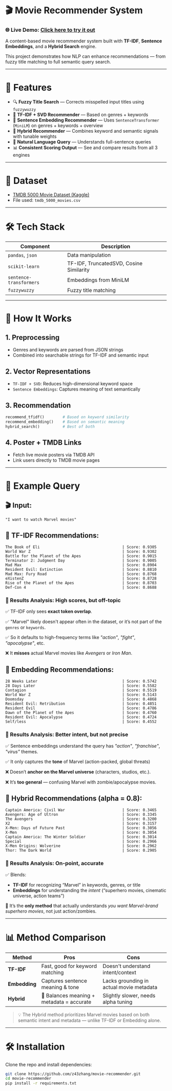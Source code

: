 # 🎬 Movie Recommender System
### 🌐 **Live Demo**: [Click here to try it out](https://movie-recommender-bwnwhw5kbmhjkszgz6xlwt.streamlit.app/)
A content-based movie recommender system built with **TF-IDF**, **Sentence Embeddings**, and a **Hybrid Search** engine. 

This project demonstrates how NLP can enhance recommendations — from fuzzy title matching to full semantic query search.

---

# 🚀 Features

- 🔍 **Fuzzy Title Search** — Corrects misspelled input titles using `fuzzywuzzy`
- 🧠 **TF-IDF + SVD Recommender** — Based on genres + keywords
- 🤖 **Sentence Embedding Recommender** — Uses `SentenceTransformer` (`MiniLM`) on genres + keywords + overview
- 🔀 **Hybrid Recommender** — Combines keyword and semantic signals with tunable weights
- 💬 **Natural Language Query** — Understands full-sentence queries
- 📊 **Consistent Scoring Output** — See and compare results from all 3 engines

---

# 📂 Dataset

- [TMDB 5000 Movie Dataset (Kaggle)](https://www.kaggle.com/datasets/tmdb/tmdb-movie-metadata)
- File used: `tmdb_5000_movies.csv`

---

# 🛠️ Tech Stack

| Component               | Description                              |
|------------------------|------------------------------------------|
| `pandas`, `json`       | Data manipulation                        |
| `scikit-learn`         | TF-IDF, TruncatedSVD, Cosine Similarity  |
| `sentence-transformers`| Embeddings from MiniLM                   |
| `fuzzywuzzy`           | Fuzzy title matching                     |

---

# 🧪 How It Works

## 1. Preprocessing
- Genres and keywords are parsed from JSON strings
- Combined into searchable strings for TF-IDF and semantic input

## 2. Vector Representations
- `TF-IDF + SVD`: Reduces high-dimensional keyword space
- `Sentence Embeddings`: Captures meaning of text semantically

## 3. Recommendation

```python
recommend_tfidf()        # Based on keyword similarity
recommend_embedding()    # Based on semantic meaning
hybrid_search()          # Best of both
```
## 4. Poster + TMDB Links
- Fetch live movie posters via TMDB API
- Link users directly to TMDB movie pages

---

# 🧪 Example Query

## 🎬 Input:  
`"I want to watch Marvel movies"`

## 📘 TF-IDF Recommendations:
```text
The Book of Eli                                    | Score: 0.9305
World War Z                                        | Score: 0.9302
Battle for the Planet of the Apes                  | Score: 0.9015
Terminator 2: Judgment Day                         | Score: 0.9005
Mad Max                                            | Score: 0.8904
Resident Evil: Extinction                          | Score: 0.8810
Mad Max: Fury Road                                 | Score: 0.8768
eXistenZ                                           | Score: 0.8728
Rise of the Planet of the Apes                     | Score: 0.8703
Def-Con 4                                          | Score: 0.8688
```
### 📘 Results Analysis: High scores, but off-topic

✅ TF-IDF only sees **exact token overlap**.

✅ "Marvel" likely doesn't appear often in the dataset, or it’s not part of the `genres` or `keywords`.

✅ So it defaults to high-frequency terms like *"action"*, *"fight"*, *"apocalypse"*, etc.

❌ It **misses** actual Marvel movies like *Avengers* or *Iron Man*.

## 🤖 Embedding Recommendations:
```text
28 Weeks Later                                     | Score: 0.5742
28 Days Later                                      | Score: 0.5582
Contagion                                          | Score: 0.5519
World War Z                                        | Score: 0.5143
Doomsday                                           | Score: 0.4868
Resident Evil: Retribution                         | Score: 0.4851
Resident Evil                                      | Score: 0.4786
Dawn of the Planet of the Apes                     | Score: 0.4760
Resident Evil: Apocalypse                          | Score: 0.4724
Self/less                                          | Score: 0.4552
```
### 🤖 Results Analysis: Better intent, but not precise

✅ Sentence embeddings understand the query has *"action"*, *"franchise"*, *"virus"* themes.

✅ It only captures the **tone** of Marvel (action-packed, global threats)

❌ Doesn’t **anchor on the Marvel universe** (characters, studios, etc.).

❌ It’s **too general** — confusing Marvel with zombie/apocalypse movies.

## 🔀 Hybrid Recommendations (alpha = 0.8):
```text
Captain America: Civil War                         | Score: 0.3465
Avengers: Age of Ultron                            | Score: 0.3345
The Avengers                                       | Score: 0.3200
X2                                                 | Score: 0.3157
X-Men: Days of Future Past                         | Score: 0.3056
X-Men                                              | Score: 0.3054
Captain America: The Winter Soldier                | Score: 0.3014
Special                                            | Score: 0.2966
X-Men Origins: Wolverine                           | Score: 0.2962
Thor: The Dark World                               | Score: 0.2905
```
### 🔀 Results Analysis: On-point, accurate

✅ Blends:
  - **TF-IDF** for recognizing “Marvel” in keywords, genres, or title
  - **Embeddings** for understanding the *intent* (“superhero movies, cinematic universe, action teams”)

🎯 It’s the **only method** that actually understands *you want Marvel-brand superhero movies*, not just action/zombies.

---

# 📊 Method Comparison

| Method     | Pros                                       | Cons                                      |
|------------|--------------------------------------------|-------------------------------------------|
| **TF-IDF** | Fast, good for keyword matching            | Doesn't understand intent/context         |
| **Embedding** | Captures sentence meaning & tone       | Lacks grounding in actual movie metadata  |
| **Hybrid** | 🎯 Balances meaning + metadata = accurate  | Slightly slower, needs alpha tuning       |

> 💡 The Hybrid method prioritizes Marvel movies based on both semantic intent and metadata — unlike TF-IDF or Embedding alone.

---

# 🛠️ Installation

Clone the repo and install dependencies:

```bash
git clone https://github.com/z43zhang/movie-recommender.git
cd movie-recommender
pip install -r requirements.txt
